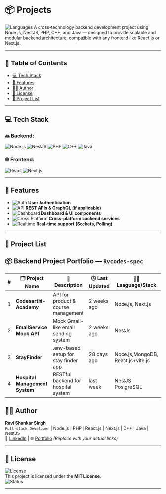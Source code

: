 # 📦 Projects
![Languages](https://img.shields.io/badge/code-MultiLanguage-blue)
A cross-technology backend development project using Node.js, NestJS, PHP, C++, and Java — designed to provide scalable and modular backend architecture, compatible with any frontend like React.js or Next.js.

---

## 📑 Table of Contents

- [💻 Tech Stack](#-tech-stack)
- [📝 Features](#-features)
- [👨‍💻 Author](#-author)
- [📜 License](#-license)
- [🧠 Project List](#-project-list)

---

## 💻 Tech Stack

### 🔙 Backend:
![Node.js](https://img.shields.io/badge/Backend-Node.js-brightgreen)
![NestJS](https://img.shields.io/badge/Backend-NestJS-red)
![PHP](https://img.shields.io/badge/Backend-PHP-blue)
![C++](https://img.shields.io/badge/Backend-C++-orange)
![Java](https://img.shields.io/badge/Backend-Java-lightgrey)

### 🌐 Frontend:
![React](https://img.shields.io/badge/Frontend-React-blue)
![Next.js](https://img.shields.io/badge/Frontend-Next.js-black)

---

## 📝 Features

- ![Auth](https://img.shields.io/badge/Auth-Enabled-brightgreen) **User Authentication**
- ![API](https://img.shields.io/badge/API-REST%20%26%20GraphQL-khaki) **REST APIs & GraphQL (if applicable)**
- ![Dashboard](https://img.shields.io/badge/UI-Dashboard%20Components-blueviolet) **Dashboard & UI components**
- ![Cross Platform](https://img.shields.io/badge/Backend-CrossPlatform-informational) **Cross-platform backend services**
- ![Realtime](https://img.shields.io/badge/Realtime-Sockets%20%26%20Polling-critical) **Real-time support (Sockets, Polling)**

---


##  🧠 Project List

## 📦 Backend Project Portfolio — `Rvcodes-spec`

|  # | 🗂 Project Name                | 🔧 Description                            | 🕒 Last Updated | 🧑‍💻 Language/Stack        |
| -: | ------------------------------ | ----------------------------------------- | --------------- | ------------------------- |
|  1 | **Codesarthi-Academy**         | API for product & course management       | 2 weeks ago     | Node.js, Next.js|
|  2 | **EmailService Mock API**      | Mock Gmail-like email sending system      | 2 weeks ago     | NestJs |
|  3 | **StayFinder**                 | .env-based setup for stay finder app      | 28 days ago     | Node.js,MongoDB, React.js+vite.js  |
|  4 | **Hospital Management System** | RESTful backend for hospital system       | last week       | NestJS PostgreSQL |




## 👨‍💻 Author

**Ravi Shankar Singh**  
`Full-stack Developer` | Node.js | PHP | React.js | Next.js | C++ | Java | NestJS  
🔗 [LinkedIn](www.linkedin.com/in/ravishankarsinghsde) | 🌐 [Portfolio](https://your-portfolio-link.com) *(Replace with your actual links)*

---

## 📜 License

![License](https://img.shields.io/badge/License-MIT-yellow)  
This project is licensed under the **MIT License**.  
![Status](https://img.shields.io/badge/Maintained-Yes-success)

---

